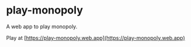 # play-monopoly
 A web app to play monopoly.

Play at [https://play-monopoly.web.app](https://play-monopoly.web.app)